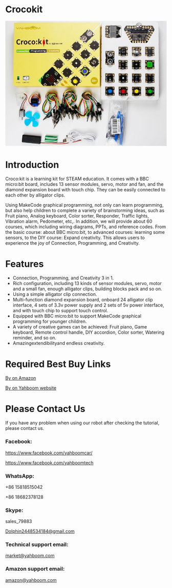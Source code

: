 # Crocokit
![](https://github.com/YahboomTechnology/Crocokit/blob/master/Crocokit.jpg)
# Introduction
Croco:kit is a learning kit for STEAM education. It comes with a BBC micro:bit board, includes 13 sensor modules, servo, motor and fan, and the diamond expansion board with touch chip. They can be easily connected to each other by alligator clips.

Using MakeCode graphical programming, not only can learn programming, but also help children to complete a variety of brainstorming ideas, such as Fruit piano, Analog keyboard, Color sorter, Responder, Traffic lights, Vibration alarm, Pedometer, etc,. In addition, we will provide about 60 courses, which including wiring diagrams, PPTs, and reference codes. From the basic course: about BBC micro:bit, to advanced courses: learning some sensors, to the DIY course: Expand creativity. This allows users to experience the joy of Connection, Programming, and Creativity.
# Features
* Connection, Programming, and Creativity 3 in 1.
* Rich configuration, including 13 kinds of sensor modules, servo, motor and a small fan, enough alligator clips, building blocks pack and so on.
* Using a simple alligator clip connection.
* Multi-function diamond expansion board, onboard 24 alligator clip interface, 4 sets of 3.3v power supply and 2 sets of 5v power interface, and with touch chip to support touch control.
* Equipped with BBC micro:bit to support MakeCode graphical programming for younger children.
* A variety of creative games can be achieved: Fruit piano, Game keyboard, Remote control handle, DIY accordion, Color sorter, Watering reminder, and so on.
* Amazingextendibilityand endless creativity.
# Required Best Buy Links
[By on Amazon](https://www.amazon.com/-/zh/dp/B07VBJMFQF?ref_=ast_sto_dp)

[By on Yahboom website](https://category.yahboom.net/collections/mb-starter-kit/products/crocokit)

# Please Contact Us
If you have any problem when using our robot after checking the tutorial, please contact us.

### Facebook: 
https://www.facebook.com/yahboomcar/ 
  
https://www.facebook.com/yahboomtech
### WhatsApp:
+86 15818515042

+86 18682378128
### Skype:  
sales_79883

Dolphin2448534184@gmail.com 
### Technical support email: 
market@yahboom.com
### Amazon support email: 
amazon@yahboom.com
